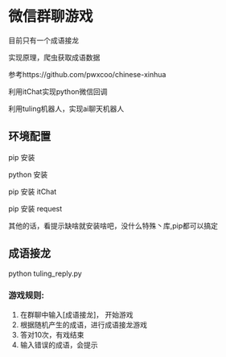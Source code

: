 # 微信群聊游戏

目前只有一个成语接龙

实现原理，爬虫获取成语数据

参考https://github.com/pwxcoo/chinese-xinhua

利用itChat实现python微信回调

利用tuling机器人，实现ai聊天机器人

## 环境配置
pip 安装

python 安装

pip 安装 itChat

pip 安装 request

其他的话，看提示缺啥就安装啥吧，没什么特殊丶库,pip都可以搞定
## 成语接龙

python tuling_reply.py
### 游戏规则:	
1.	在群聊中输入[成语接龙]， 开始游戏
2. 根据随机产生的成语，进行成语接龙游戏
3. 答对10次，有戏结束
4. 输入错误的成语，会提示
